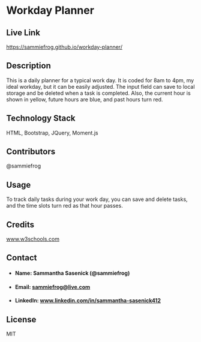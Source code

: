 # Workday Planner

## Live Link
https://sammiefrog.github.io/workday-planner/

## Description
This is a daily planner for a typical work day. It is coded for 8am to 4pm, my ideal workday, but it can be easily adjusted. The input field can save to local storage and be deleted when a task is completed. Also, the current hour is shown in yellow, future hours are blue, and past hours turn red.

## Technology Stack
HTML, Bootstrap, JQuery, Moment.js

## Contributors
@sammiefrog

## Usage
To track daily tasks during your work day, you can save and delete tasks, and the time slots turn red as that hour passes.

## Credits
www.w3schools.com 

## Contact
* #### Name: Sammantha Sasenick (@sammiefrog)
* #### Email: [sammiefrog@live.com](sammiefrog@live.com)
* #### LinkedIn: www.linkedin.com/in/sammantha-sasenick412

## License
MIT
